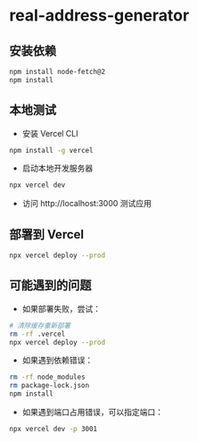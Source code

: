 # real-address-generator

## 安装依赖
```bash
npm install node-fetch@2
npm install
```
## 本地测试
- 安装 Vercel CLI
```bash
npm install -g vercel
```
- 启动本地开发服务器
```bash
npx vercel dev
```
- 访问 http://localhost:3000 测试应用

## 部署到 Vercel
```bash
npx vercel deploy --prod
```

## 可能遇到的问题
- 如果部署失败，尝试：
```bash
# 清除缓存重新部署
rm -rf .vercel
npx vercel deploy --prod
```

- 如果遇到依赖错误：
```bash
rm -rf node_modules
rm package-lock.json
npm install
```
- 如果遇到端口占用错误，可以指定端口：
```bash
npx vercel dev -p 3001
```